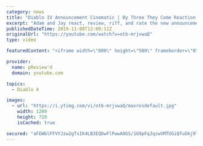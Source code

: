 ```yaml
---
category: news
title: "Diablo IV Announcement Cinematic | By Three They Come Reaction / Review / Rating"
excerpt: "Adam and Jay react, review, riff, and rate the new announcement cinematic everyone wanted to see last year at Blizzcon, Diablo IV 'By Three They Come'."
publishedDateTime: 2019-11-08T12:00:11Z
originalUrl: "https://youtube.com/watch?v=otb-mrjvwaQ"
type: video

featuredContent: "<iframe width=\"800\" height=\"500\" frameborder=\"0\" src=\"https://www.youtube.com/embed/otb-mrjvwaQ\" allow=\"accelerometer; autoplay; encrypted-media; gyroscope; picture-in-picture\" allowfullscreen></iframe>"

provider:
  name: pReview'd
  domain: youtube.com

topics:
  - Diablo 4

images:
  - url: "https://i.ytimg.com/vi/otb-mrjvwaQ/maxresdefault.jpg"
    width: 1280
    height: 720
    isCached: true

secured: "aFEWblFFVYJzw2gTsIK4LB3EQDwFlPwwA9GS/1G9pFqJqzwVMTUGiQfuOkj9l6VYO2JorrF2KYoLpicqX53xNWLZMMuRNgYPFJg3oW+v2URGNzYX+gM8DRFc3P5mabpoQiUhSE/oGSzhixuUpbkEpko0JIA1CIbly8Hk3tE0n3HDYNjQD0/AJTd9HmJhmqoeZVVw7V3T3xDA+58VmE+ghEQyI7xTELr2t/vKOeJ7OpQD8NXE+i9Tfa/JgFverpSxqjZcHAq8dWldxHIlgs7wSf/4IAgwkGdoa6r9Z+ME5uTJvR28IJGbNMxWnPCZSVjzKRHCYsr6+zQxxJqiIudMjfA6ug91JS9ZZpB5vnGAn6ZmJh9nrahieHp/J+GPTlRMIDhAfqbEebOC16J4jAjWXpgO9fZ2N0YL23Fs1siRCc7sHDI71D0+OnEIpK+sFQv/;gzce4w//xhLE/FL4rsPR4A=="
---
```


